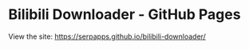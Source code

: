 # Bilibili Downloader - GitHub Pages

View the site: https://serpapps.github.io/bilibili-downloader/
